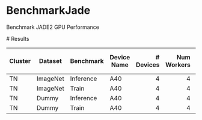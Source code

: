# BenchmarkJade

Benchmark JADE2 GPU Performance


# Results

| Cluster | Dataset | Benchmark | Device Name | # Devices | Num Workers | Data Loading Time | Data Processing Time | Forward Time | Backward Time |
| - | - | - | - | -: | -: | -: | -: | -: | -: | 
| TN | ImageNet | Inference | A40 | 4 | 4 | 0.0649 | - | 0.1104 | - |
| TN | ImageNet | Train | A40 | 4 | 4 | 0.0183 | - | 0.1277 | 0.2036 |
| TN | Dummy | Inference | A40 | 4 | 4 | 0.0485 | - | 0.1120 | - |
| TN | Dummy | Train | A40 | 4 | 4 | 0.0466 | - | 0.1306 | 0.2008 |
